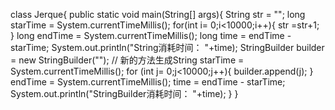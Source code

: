 class Jerque{
    public static void main(String[] args){
        String  str = "";
        long starTime = System.currentTimeMillis();
        for(int i= 0;i<10000;i++){
            str =str+1;
        }
        long endTime = System.currentTimeMillis();
        long time = endTime - starTime;
        System.out.println("String消耗时间： "+time);
        StringBuilder builder = new StringBuilder("");
        // 新的方法生成String
        starTime = System.currentTimeMillis();
        for (int j= 0;j<10000;j++){
            builder.append(j);
        }
        endTime = System.currentTimeMillis();
        time = endTime - starTime;
        System.out.println("StringBuilder消耗时间： "+time);
    }
}
